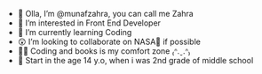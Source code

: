 - 👋 Olla, I’m @munafzahra, you can call me Zahra
- 👀 I’m interested in Front End Developer
- 🌱 I’m currently learning Coding
- 😲 I’m looking to collaborate on NASA💞️ if possible
- 🧚‍♀️ Coding and books is my comfort zone ₍ᐢ.ˬ.ᐢ₎
- 🤺 Start in the age 14 y.o, when i was 2nd grade of middle school

<!---
munafzahra/munafzahra is a ✨ special ✨ repository because its `README.md` (this file) appears on your GitHub profile.
You can click the Preview link to take a look at your changes.
--->
